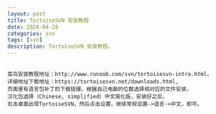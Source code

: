 ```yaml
---
layout: post
title: TortoiseSVN 安装教程
date: 2020-04-28
categories: svn
tags: [svn]
description: TortoiseSVN 安装教程。
---
```


<pre>
    <code>
菜鸟安装教程地址：http://www.runoob.com/svn/tortoisesvn-intro.html。
详细地址下载地址：https://tortoisesvn.net/downloads.html,
页面里有语言包补丁的下载链接。根据自己电脑的位数选择相对应的文件安装，
汉化包选择（Chinese, simplified）中文简化版，安装好之后，
右击桌面出现TortoiseSVN，然后点击设置，继续常规设置->语言->中文，即可。
    </code>
</pre>